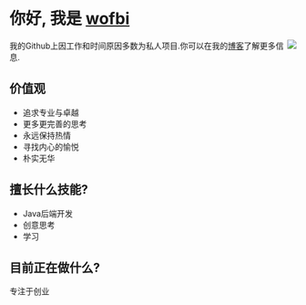 # 你好, 我是 [wofbi](https://github.com/wofbi)
  
<img align="right" src="https://github-readme-stats.vercel.app/api?username=wofbi&show_icons=true&theme=radical">


我的Github上因工作和时间原因多数为私人项目.你可以在我的[博客](https://blog.wofbi1.cn)了解更多信息.

## 价值观

- 追求专业与卓越
- 更多更完善的思考
- 永远保持热情
- 寻找内心的愉悦
- 朴实无华

## 擅长什么技能?

- Java后端开发
- 创意思考
- 学习

## 目前正在做什么?

专注于创业

